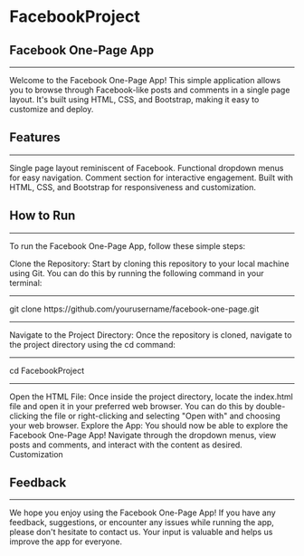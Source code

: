 ﻿# FacebookProject

<h2>Facebook One-Page App</h2>
<hr>
Welcome to the Facebook One-Page App! This simple application allows you to browse through Facebook-like posts and comments in a single page layout. It's built using HTML, CSS, and Bootstrap, making it easy to customize and deploy.

<h2>Features</h2>
<hr>
Single page layout reminiscent of Facebook.
Functional dropdown menus for easy navigation.
Comment section for interactive engagement.
Built with HTML, CSS, and Bootstrap for responsiveness and customization.

<h2>How to Run</h2>
<hr>
To run the Facebook One-Page App, follow these simple steps:

Clone the Repository: Start by cloning this repository to your local machine using Git. You can do this by running the following command in your terminal:
<hr>
  git clone https://github.com/yourusername/facebook-one-page.git
<hr>
Navigate to the Project Directory: Once the repository is cloned, navigate to the project directory using the cd command:
<hr>
cd FacebookProject
<hr>
Open the HTML File: Once inside the project directory, locate the index.html file and open it in your preferred web browser. You can do this by double-clicking the file or right-clicking and selecting "Open with" and choosing your web browser.
Explore the App: You should now be able to explore the Facebook One-Page App! Navigate through the dropdown menus, view posts and comments, and interact with the content as desired.
Customization

<h2>Feedback</h2>
<hr>
We hope you enjoy using the Facebook One-Page App! If you have any feedback, suggestions, or encounter any issues while running the app, please don't hesitate to contact us. Your input is valuable and helps us improve the app for everyone.
